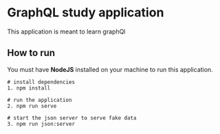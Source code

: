 # GraphQL study application

This application is meant to learn graphQl

## How to run

You must have **NodeJS** installed on your machine to run this application.

```shell
# install dependencies
1. npm install

# run the application
2. npm run serve

# start the json server to serve fake data
3. npm run json:server
```
